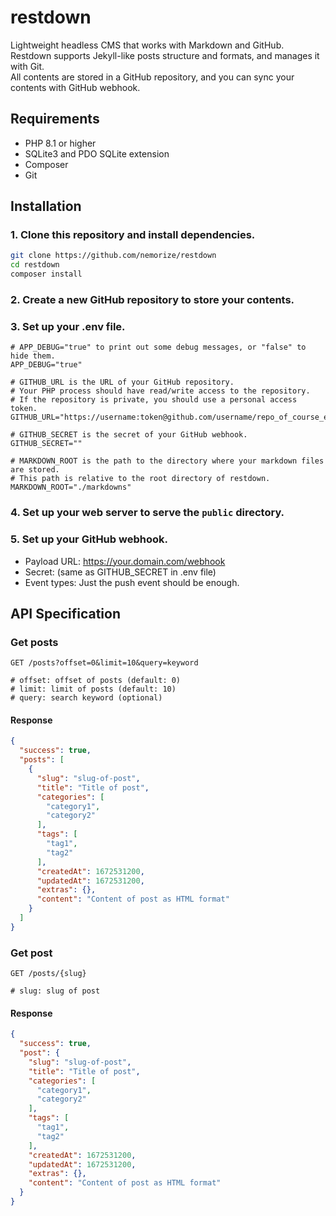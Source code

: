 # restdown
Lightweight headless CMS that works with Markdown and GitHub.<br />
Restdown supports Jekyll-like posts structure and formats, and manages it with Git.<br />
All contents are stored in a GitHub repository, and you can sync your contents with GitHub webhook.

## Requirements
- PHP 8.1 or higher
- SQLite3 and PDO SQLite extension
- Composer
- Git

## Installation

### 1. Clone this repository and install dependencies.
```bash
git clone https://github.com/nemorize/restdown
cd restdown
composer install
```

### 2. Create a new GitHub repository to store your contents.

### 3. Set up your .env file.
```dotenv
# APP_DEBUG="true" to print out some debug messages, or "false" to hide them.
APP_DEBUG="true"

# GITHUB_URL is the URL of your GitHub repository.
# Your PHP process should have read/write access to the repository.
# If the repository is private, you should use a personal access token.
GITHUB_URL="https://username:token@github.com/username/repo_of_course_everything_should_be_changed"

# GITHUB_SECRET is the secret of your GitHub webhook.
GITHUB_SECRET=""

# MARKDOWN_ROOT is the path to the directory where your markdown files are stored.
# This path is relative to the root directory of restdown.
MARKDOWN_ROOT="./markdowns"
```

### 4. Set up your web server to serve the `public` directory.

### 5. Set up your GitHub webhook.
- Payload URL: https://your.domain.com/webhook
- Secret: (same as GITHUB_SECRET in .env file)
- Event types: Just the push event should be enough.

## API Specification

### Get posts
```http request
GET /posts?offset=0&limit=10&query=keyword

# offset: offset of posts (default: 0)
# limit: limit of posts (default: 10)
# query: search keyword (optional)
```

#### Response
```json
{
  "success": true,
  "posts": [
    {
      "slug": "slug-of-post",
      "title": "Title of post",
      "categories": [
        "category1",
        "category2"
      ],
      "tags": [
        "tag1",
        "tag2"
      ],
      "createdAt": 1672531200,
      "updatedAt": 1672531200,
      "extras": {},
      "content": "Content of post as HTML format"
    }
  ]
}
```

### Get post
```http request
GET /posts/{slug}

# slug: slug of post
```

#### Response
```json
{
  "success": true,
  "post": {
    "slug": "slug-of-post",
    "title": "Title of post",
    "categories": [
      "category1",
      "category2"
    ],
    "tags": [
      "tag1",
      "tag2"
    ],
    "createdAt": 1672531200,
    "updatedAt": 1672531200,
    "extras": {},
    "content": "Content of post as HTML format"
  }
}
```
